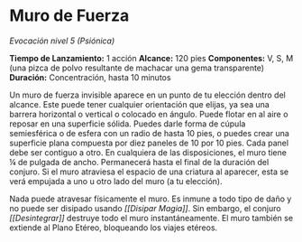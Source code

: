 # Muro de Fuerza
_Evocación nivel 5 (Psiónica)_

**Tiempo de Lanzamiento:** 1 acción
**Alcance:** 120 pies
**Componentes:** V, S, M (una pizca de polvo resultante de machacar una gema transparente)
**Duración:** Concentración, hasta 10 minutos

Un muro de fuerza invisible aparece en un punto de tu elección dentro del alcance. Este puede tener cualquier orientación que elijas, ya sea una barrera horizontal o vertical o colocado en ángulo. Puede flotar en al aire o reposar en una superficie sólida. Puedes darle forma de cúpula semiesférica o de esfera con un radio de hasta 10 pies, o puedes crear una superficie plana compuesta por diez paneles de 10 por 10 pies. Cada panel debe ser contiguo a otro. En cualquiera de las disposiciones, el muro tiene ¼ de pulgada de ancho. Permanecerá hasta el final de la duración del conjuro. Si el muro atraviesa el espacio de una criatura al aparecer, esta se verá empujada a uno u otro lado del muro (a tu elección).

Nada puede atravesar físicamente el muro. Es inmune a todo tipo de daño y no puede ser disipado usando _[[Disipar Magia]]_. Sin embargo, el conjuro _[[Desintegrar]]_ destruye todo el muro instantáneamente. El muro también se extiende al Plano Etéreo, bloqueando los viajes etéreos.